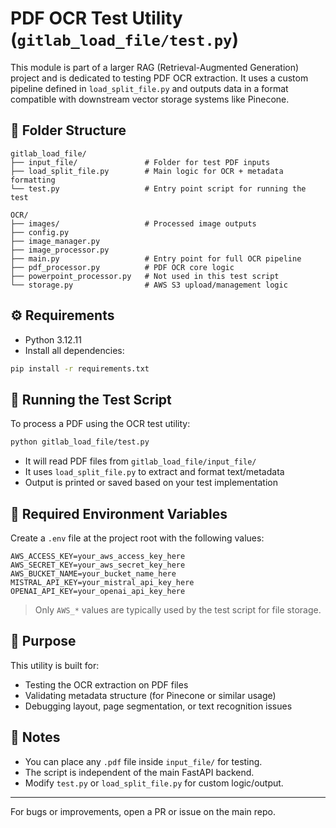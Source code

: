 # PDF OCR Test Utility (`gitlab_load_file/test.py`)

This module is part of a larger RAG (Retrieval-Augmented Generation) project and is dedicated to testing PDF OCR extraction. It uses a custom pipeline defined in `load_split_file.py` and outputs data in a format compatible with downstream vector storage systems like Pinecone.

## 📁 Folder Structure

```
gitlab_load_file/
├── input_file/               # Folder for test PDF inputs
├── load_split_file.py        # Main logic for OCR + metadata formatting
└── test.py                   # Entry point script for running the test

OCR/
├── images/                   # Processed image outputs
├── config.py
├── image_manager.py
├── image_processor.py
├── main.py                   # Entry point for full OCR pipeline
├── pdf_processor.py          # PDF OCR core logic
├── powerpoint_processor.py   # Not used in this test script
└── storage.py                # AWS S3 upload/management logic
```

## ⚙️ Requirements

* Python 3.12.11
* Install all dependencies:

```bash
pip install -r requirements.txt
```

## 🚀 Running the Test Script

To process a PDF using the OCR test utility:

```bash
python gitlab_load_file/test.py
```

* It will read PDF files from `gitlab_load_file/input_file/`
* It uses `load_split_file.py` to extract and format text/metadata
* Output is printed or saved based on your test implementation

## 🔐 Required Environment Variables

Create a `.env` file at the project root with the following values:

```env
AWS_ACCESS_KEY=your_aws_access_key_here
AWS_SECRET_KEY=your_aws_secret_key_here
AWS_BUCKET_NAME=your_bucket_name_here
MISTRAL_API_KEY=your_mistral_api_key_here
OPENAI_API_KEY=your_openai_api_key_here
```

> Only `AWS_*` values are typically used by the test script for file storage.

## 🧪 Purpose

This utility is built for:

* Testing the OCR extraction on PDF files
* Validating metadata structure (for Pinecone or similar usage)
* Debugging layout, page segmentation, or text recognition issues

## 📝 Notes

* You can place any `.pdf` file inside `input_file/` for testing.
* The script is independent of the main FastAPI backend.
* Modify `test.py` or `load_split_file.py` for custom logic/output.

---

For bugs or improvements, open a PR or issue on the main repo.

